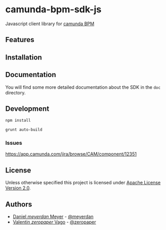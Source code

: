 # camunda-bpm-sdk-js

Javascript client library for [camunda BPM](https://github.com/camunda/camunda-bpm-platform)

## Features


## Installation

## Documentation

You will find some more detailed documentation about the SDK in the `doc` directory.

## Development

```sh
npm install
```

```sh
grunt auto-build
```

### Issues

https://app.camunda.com/jira/browse/CAM/component/12351


## License

Unless otherwise specified this project is licensed under [Apache License Version 2.0](./LICENSE).

## Authors

 - [Daniel _meyerdan_ Meyer](https://github.com/meyerdan) - [@meyerdan](http://twitter.com/meyerdan)
 - [Valentin _zeropaper_ Vago](https://github.com/zeropaper) - [@zeropaper](http://twitter.com/zeropaper)
